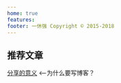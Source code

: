 ```yaml
---
home: true
features:
footer: 一休强 Copyright © 2015-2018
---
```



## 推荐文章
[分享的意义](/future/brain/#分享)  <--为什么要写博客？


